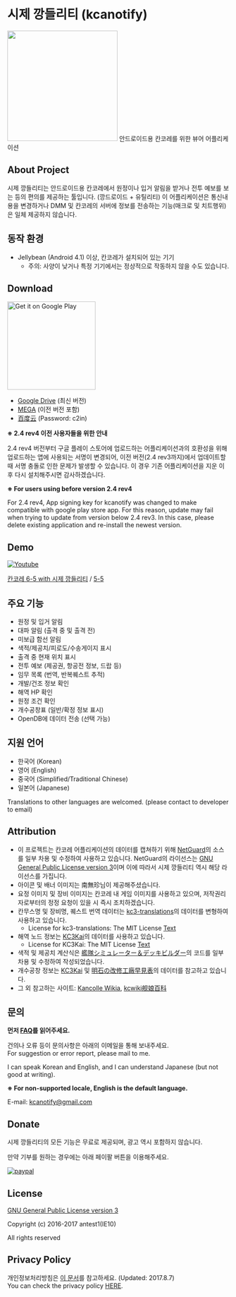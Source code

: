 # 시제 깡들리티 (kcanotify)

<img src="https://upload.cc/i/bwxouv.png" width=250/>
안드로이드용 칸코레를 위한 뷰어 어플리케이션


About Project
-------
시제 깡들리티는 안드로이드용 칸코레에서 원정이나 입거 알림을 받거나 전투 예보를 보는 등의 편의를 제공하는 툴입니다. (깡드로이드 + 유틸리티) 이 어플리케이션은 통신내용을 변경하거나 DMM 및 칸코레의 서버에 정보를 전송하는 기능(매크로 및 치트행위)은 일체 제공하지 않습니다.

동작 환경
-------
- Jellybean (Android 4.1) 이상, 칸코레가 설치되어 있는 기기
  - 주의: 사양이 낮거나 특정 기기에서는 정상적으로 작동하지 않을 수도 있습니다.

Download
-------
<a href='https://play.google.com/store/apps/details?id=com.antest1.kcanotify&pcampaignid=MKT-Other-global-all-co-prtnr-py-PartBadge-Mar2515-1'><img alt='Get it on Google Play' src='https://play.google.com/intl/en_us/badges/images/generic/en_badge_web_generic.png' width="200px"/></a>
- [Google Drive](http://bit.ly/kcanotifydown) (최신 버전)
- [MEGA](https://mega.nz/#F!0FtUTBoB!cSUJtRA76C4KBcrnc2-xdw) (이전 버전 포함)
- [百度云](http://pan.baidu.com/s/1i5f37Rv) (Password: c2in)

**※ 2.4 rev4 이전 사용자들을 위한 안내**

2.4 rev4 버전부터 구글 플레이 스토어에 업로드하는 어플리케이션과의 호환성을 위해 업로드하는 앱에 사용되는 서명이 변경되어, 이전 버전(2.4 rev3까지)에서 업데이트할 때 서명 충돌로 인한 문제가 발생할 수 있습니다. 이 경우 기존 어플리케이션을 지운 이후 다시 설치해주시면 감사하겠습니다.

**※ For users using before version 2.4 rev4**

For 2.4 rev4, App signing key for kcanotify was changed to make compatible with google play store app.  For this reason, update may fail when trying to update from version below 2.4 rev3. In this case, please delete existing application and re-install the newest version.

Demo
-------
[![Youtube](https://img.youtube.com/vi/ZEAor_9jsaM/0.jpg)](https://www.youtube.com/watch?v=ZEAor_9jsaM)

[칸코레 6-5 with 시제 깡들리티](https://www.youtube.com/watch?v=ZEAor_9jsaM) / [5-5](https://www.youtube.com/watch?v=QHg9exh9zQ8)

주요 기능
-------
- 원정 및 입거 알림
- 대파 알림 (출격 중 및 출격 전)
- 미보급 함선 알림
- 색적/제공치/피로도/수송게이지 표시
- 출격 중 현재 위치 표시
- 전투 예보 (제공권, 항공전 정보, 드랍 등)
- 임무 목록 (번역, 반복퀘스트 추적)
- 개발/건조 정보 확인
- 해역 HP 확인
- 원정 조건 확인
- 개수공창표 (일반/확정 정보 표시)
- OpenDB에 데이터 전송 (선택 가능)

지원 언어
-------
- 한국어 (Korean)
- 영어 (English)
- 중국어 (Simplified/Traditional Chinese)
- 일본어 (Japanese)

Translations to other languages are welcomed. (please contact to developer to email)  

Attribution
-------
- 이 프로젝트는 칸코레 어플리케이션의 데이터를 캡쳐하기 위해 [NetGuard](https://github.com/M66B/NetGuard/)의 소스를 일부 차용 및 수정하여 사용하고 있습니다. NetGuard의 라이선스는 [GNU General Public License version 3](http://www.gnu.org/licenses/gpl.txt)이며 이에 따라서 시제 깡들리티 역시 해당 라이선스를 가집니다.
- 아이콘 및 배너 이미지는 南無珍님이 제공해주셨습니다.
- 요정 이미지 및 장비 이미지는 칸코레 내 게임 이미지를 사용하고 있으며, 저작권리자로부터의 정정 요청이 있을 시 즉시 조치하겠습니다.
- 칸무스명 및 장비명, 퀘스트 번역 데이터는 [kc3-translations](https://github.com/KC3Kai/kc3-translations)의 데이터를 변형하여 사용하고 있습니다.
  - License for kc3-translations: The MIT License [Text](https://github.com/KC3Kai/kc3-translations/blob/master/LICENSE)
- 해역 노드 정보는 [KC3Kai](https://github.com/KC3Kai/KC3Kai)의 데이터를 사용하고 있습니다. 
  - License for KC3Kai: The MIT License [Text](https://github.com/KC3Kai/KC3Kai/blob/master/LICENSE)
- 색적 및 제공치 계산식은 [艦隊シミュレーター＆デッキビルダー](http://kancolle-calc.net/deckbuilder.html)의 코드를 일부 차용 및 수정하여 작성되었습니다.
- 개수공창 정보는 [KC3Kai](https://github.com/KC3Kai/KC3Kai) 및 [明石の改修工廠早見表](http://akashi-list.me)의 데이터를 참고하고 있습니다.
- 그 외 참고하는 사이트: [Kancolle Wikia](http://kancolle.wikia.com), [kcwiki舰娘百科](https://zh.kcwiki.org)

문의
-------
**먼저 [FAQ](FAQ)를 읽어주세요.**

건의나 오류 등이 문의사항은 아래의 이메일을 통해 보내주세요.   
For suggestion or error report, please mail to me.  

I can speak Korean and English, and I can understand Japanese (but not good at writing).  

**※ For non-supported locale, English is the default language.**

E-mail: kcanotify@gmail.com

Donate
-------
시제 깡들리티의 모든 기능은 무료로 제공되며, 광고 역시 포함하지 않습니다.

만약 기부를 원하는 경우에는 아래 페이팔 버튼을 이용해주세요. 

[![paypal](https://www.paypalobjects.com/en_US/i/btn/btn_donateCC_LG.gif)](https://www.paypal.com/cgi-bin/webscr?cmd=_s-xclick&hosted_button_id=HU7EZHKLNEW4C)


License
-------
[GNU General Public License version 3](http://www.gnu.org/licenses/gpl.txt)

Copyright (c) 2016-2017 antest1(IE10)

All rights reserved


Privacy Policy
-------
개인정보처리방침은 [이 문서](private_policy.md)를 참고하세요. (Updated: 2017.8.7)  
You can check the privacy policy [HERE](private_policy.md).
